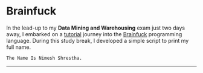 # Brainfuck

In the lead-up to my **Data Mining and Warehousing** exam just two days away, I embarked on a [tutorial](https://gist.github.com/roachhd/dce54bec8ba55fb17d3a) journey into the [Brainfuck](https://en.wikipedia.org/wiki/Brainfuck) programming language.
During this study break, I developed a simple script to print my full name.

    The Name Is Nimesh Shrestha.

---
